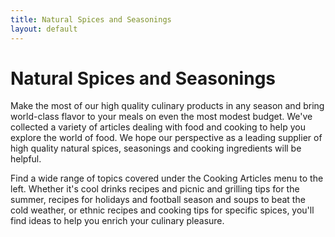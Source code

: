```yaml
---
title: Natural Spices and Seasonings
layout: default
---
```

# Natural Spices and Seasonings

Make the most of our high quality culinary products in any season and bring world-class flavor to your meals on even the most modest budget. We've collected a variety of articles dealing with food and cooking to help you explore the world of food. We hope our perspective as a leading supplier of high quality natural spices, seasonings and cooking ingredients will be helpful.

Find a wide range of topics covered under the Cooking Articles menu to the left. Whether it's cool drinks recipes and picnic and grilling tips for the summer, recipes for holidays and football season and soups to beat the cold weather, or ethnic recipes and cooking tips for specific spices, you'll find ideas to help you enrich your culinary pleasure.
